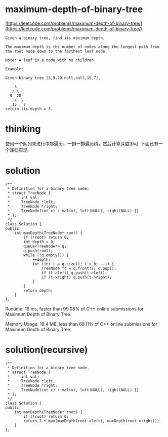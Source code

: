 # maximum-depth-of-binary-tree

[https://leetcode.com/problems/maximum-depth-of-binary-tree/](https://leetcode.com/problems/maximum-depth-of-binary-tree/)

```
Given a binary tree, find its maximum depth.

The maximum depth is the number of nodes along the longest path from the root node down to the farthest leaf node.

Note: A leaf is a node with no children.

Example:

Given binary tree [3,9,20,null,null,15,7],

    3
   / \
  9  20
    /  \
   15   7
return its depth = 3.
```

# thinking

使用一个队列来进行中序遍历，一排一排遍历树，然后计算深度即可.
下面还有一个递归实现.

# solution

```
/**
 * Definition for a binary tree node.
 * struct TreeNode {
 *     int val;
 *     TreeNode *left;
 *     TreeNode *right;
 *     TreeNode(int x) : val(x), left(NULL), right(NULL) {}
 * };
 */
class Solution {
public:
    int maxDepth(TreeNode* root) {
        if (!root) return 0;
        int depth = 0;
        queue<TreeNode*> q;
        q.push(root);
        while (!q.empty()) {
            ++depth;
            for (int i = q.size(); i > 0; --i) {
                TreeNode *t = q.front(); q.pop();
                if (t->left) q.push(t->left);
                if (t->right) q.push(t->right);
            }
        }
        return depth;
    }
};
```

Runtime: 16 ms, faster than 99.08% of C++ online submissions for Maximum Depth of Binary Tree.

Memory Usage: 19.4 MB, less than 68.11% of C++ online submissions for Maximum Depth of Binary Tree.


# solution(recursive)

```
/**
 * Definition for a binary tree node.
 * struct TreeNode {
 *     int val;
 *     TreeNode *left;
 *     TreeNode *right;
 *     TreeNode(int x) : val(x), left(NULL), right(NULL) {}
 * };
 */
class Solution {
public:
    int maxDepth(TreeNode* root) {
        if (!root) return 0;
        return 1 + max(maxDepth(root->left), maxDepth(root->right));
    }
};
```
